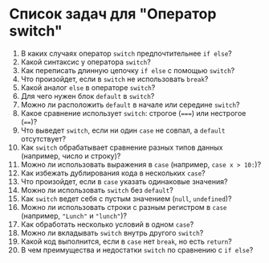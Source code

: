 # Список задач для "Оператор switch"

1. В каких случаях оператор `switch` предпочтительнее `if else`?
2. Какой синтаксис у оператора `switch`?
3. Как переписать длинную цепочку `if else` с помощью `switch`?
4. Что произойдет, если в `switch` не использовать `break`?
5. Какой аналог `else` в операторе `switch`?
6. Для чего нужен блок `default` в `switch`?
7. Можно ли расположить `default` в начале или середине `switch`?
8. Какое сравнение использует `switch`: строгое (`===`) или нестрогое (`==`)?
9. Что выведет `switch`, если ни один `case` не совпал, а `default` отсутствует?
10. Как `switch` обрабатывает сравнение разных типов данных (например, число и строку)?
11. Можно ли использовать выражения в `case` (например, `case x > 10:`)?
12. Как избежать дублирования кода в нескольких `case`?
13. Что произойдет, если в `case` указать одинаковые значения?
14. Можно ли использовать `switch` без `default`?
15. Как `switch` ведет себя с пустым значением (`null`, `undefined`)?
16. Можно ли использовать строки с разным регистром в `case` (например, `"Lunch"` и `"lunch"`)?
17. Как обработать несколько условий в одном `case`?
18. Можно ли вкладывать `switch` внутрь другого `switch`?
19. Какой код выполнится, если в `case` нет `break`, но есть `return`?
20. В чем преимущества и недостатки `switch` по сравнению с `if else`?
